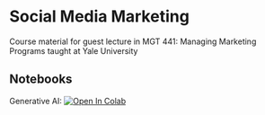 # Social Media Marketing
Course material for guest lecture in MGT 441: Managing Marketing Programs taught at Yale University

## Notebooks
Generative AI: [![Open In Colab](https://colab.research.google.com/assets/colab-badge.svg)](https://colab.research.google.com/github/zlisto/social_media_marketing/blob/main/GenerativeAI.ipynb)

